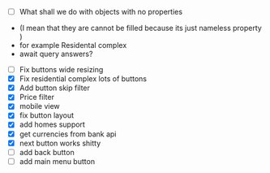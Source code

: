 - [ ] What shall we do with objects with no properties
- (I mean that they are cannot be filled because its just nameless property )
- for example Residental complex
- await query answers?
- [ ] Fix buttons wide resizing
- [x] Fix residential complex lots of buttons
- [x] Add button skip filter
- [x] Price filter
- [x] mobile view
- [x] fix button layout
- [x] add homes support
- [x] get currencies from bank api
- [x] next button works shitty
- [ ] add back button
- [ ] add main menu button